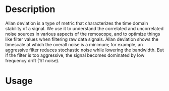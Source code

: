 # Description
Allan deviation is a type of metric that characterizes the time domain stability of a signal. We use it to understand the correlated and uncorrelated noise sources in various aspects of the remoscope, and to optimize things like filter values when filtering raw data signals. Allan deviation shows the timescale at which the overall noise is a minimum; for example, an aggressive filter reduces stochastic noise while lowering the bandwidth. But if the filter is too aggressive, the signal becomes dominated by low frequency drift (1/f noise). 

# Usage
